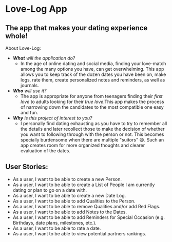 # Love-Log App

## The app that makes your dating experience whole!

About Love-Log:
- ***What** will the application do?*
  - In the age of online dating and social media, finding your love-match among the many options you have, can get overwhelming. This app allows you to keep track of the dozen dates you have been on, make logs, rate them, create personalized notes and reminders, as well as journals.
- ***Who** will use it?*
  - The app is appropriate for anyone from teenagers finding their *first love* to adults looking for their *true love*.This app makes the process of narrowing down the candidates to the most compatible one easy and fun. 
- ***Why** is this project of interest to you?*
  - I personally find dating exhausting as you have to try to remember all the details and later recollect those to make the decision of whether you want to following through with the person or not. This becomes specially burdensome when there are multiple "suitors" 😄. Such an app creates room for more organized thoughts and clearer evaluation of the dates.

## User Stories:
* As a user, I want to be able to create a new Person.
* As a user, I want to be able to create a List of People I am currently dating or plan to go on a date with.
* As a user, I want to be able to create a new Date Log.
* As a user, I want to be able to add Qualities to the Person.
* As a user, I want to be able to remove Qualities and/or add Red Flags.
* As a user, I want to be able to add Notes to the Dates.
* As a user, I want to be able to add Reminders for Special Occasion (e.g. Birthdays, date plans, milestones, etc.).
* As a user, I want to be able to rate a date.
* As a user, I want to be able to view potential partners rankings. 


